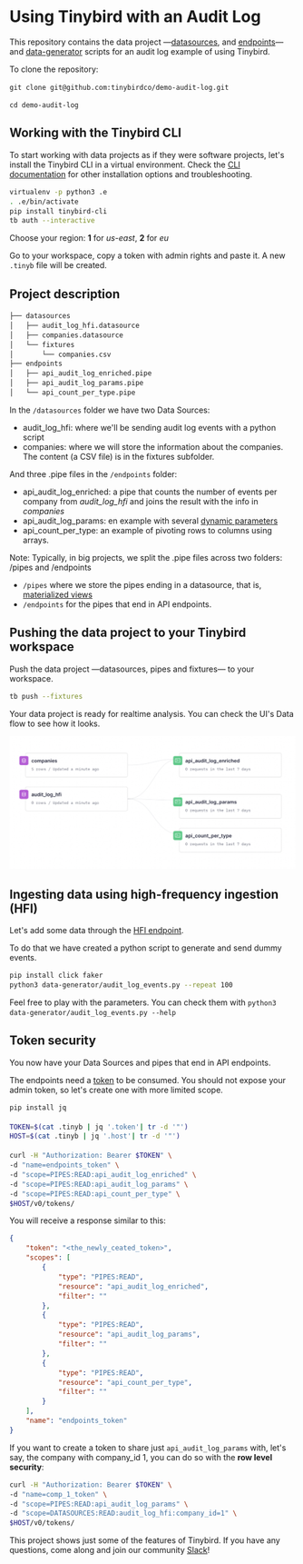 # Using Tinybird with an Audit Log

This repository contains the data project —[datasources](./datasources), and [endpoints](./endpoints)— and [data-generator](./data-generator) scripts for an audit log example of using Tinybird.

To clone the repository:

`git clone git@github.com:tinybirdco/demo-audit-log.git`

`cd demo-audit-log`

## Working with the Tinybird CLI

To start working with data projects as if they were software projects, let's install the Tinybird CLI in a virtual environment.
Check the [CLI documentation](https://docs.tinybird.co/cli.html) for other installation options and troubleshooting.

```bash
virtualenv -p python3 .e
. .e/bin/activate
pip install tinybird-cli
tb auth --interactive
```

Choose your region: __1__ for _us-east_, __2__ for _eu_

Go to your workspace, copy a token with admin rights and paste it. A new `.tinyb` file will be created.  

## Project description

```bash
├── datasources
│   ├── audit_log_hfi.datasource
│   ├── companies.datasource
│   └── fixtures
│       └── companies.csv
├── endpoints
│   ├── api_audit_log_enriched.pipe
│   ├── api_audit_log_params.pipe
│   └── api_count_per_type.pipe
```

In the `/datasources` folder we have two Data Sources:
- audit_log_hfi: where we'll be sending audit log events with a python script
- companies: where we will store the information about the companies. The content (a CSV file) is in the fixtures subfolder.

And three .pipe files in the `/endpoints` folder:
- api_audit_log_enriched: a pipe that counts the number of events per company from _audit_log_hfi_ and joins the result with the info in _companies_
- api_audit_log_params: en example with several [dynamic parameters](https://guides.tinybird.co/guide/using-dynamic-parameters-for-changing-aggregation-types-on-the-fly)
- api_count_per_type: an example of pivoting rows to columns using arrays.

Note:
Typically, in big projects, we split the .pipe files across two folders: /pipes and /endpoints
- `/pipes` where we store the pipes ending in a datasource, that is, [materialized views](https://guides.tinybird.co/guide/materialized-views)
- `/endpoints` for the pipes that end in API endpoints. 

## Pushing the data project to your Tinybird workspace

Push the data project —datasources, pipes and fixtures— to your workspace.

```bash
tb push --fixtures
```
  
Your data project is ready for realtime analysis. You can check the UI's Data flow to see how it looks.

![Data flow](data_flow.jpg?raw=true "Data flow in UI")

## Ingesting data using high-frequency ingestion (HFI)

Let's add some data through the [HFI endpoint](https://www.tinybird.co/guide/high-frequency-ingestion).

To do that we have created a python script to generate and send dummy events.

```bash
pip install click faker
python3 data-generator/audit_log_events.py --repeat 100
```

Feel free to play with the parameters. You can check them with `python3 data-generator/audit_log_events.py --help`

## Token security

You now have your Data Sources and pipes that end in API endpoints. 

The endpoints need a [token](https://www.tinybird.co/guide/serverless-analytics-api) to be consumed. You should not expose your admin token, so let's create one with more limited scope.

```bash
pip install jq

TOKEN=$(cat .tinyb | jq '.token'| tr -d '"')
HOST=$(cat .tinyb | jq '.host'| tr -d '"')

curl -H "Authorization: Bearer $TOKEN" \
-d "name=endpoints_token" \
-d "scope=PIPES:READ:api_audit_log_enriched" \
-d "scope=PIPES:READ:api_audit_log_params" \
-d "scope=PIPES:READ:api_count_per_type" \
$HOST/v0/tokens/
```

You will receive a response similar to this:

```json
{
    "token": "<the_newly_ceated_token>",
    "scopes": [
        {
            "type": "PIPES:READ",
            "resource": "api_audit_log_enriched",
            "filter": ""
        },
        {
            "type": "PIPES:READ",
            "resource": "api_audit_log_params",
            "filter": ""
        },
        {
            "type": "PIPES:READ",
            "resource": "api_count_per_type",
            "filter": ""
        }
    ],
    "name": "endpoints_token"
}
```

If you want to create a token to share just `api_audit_log_params` with, let's say, the company with company_id 1, you can do so with the **row level security**:

```bash
curl -H "Authorization: Bearer $TOKEN" \
-d "name=comp_1_token" \
-d "scope=PIPES:READ:api_audit_log_params" \
-d "scope=DATASOURCES:READ:audit_log_hfi:company_id=1" \
$HOST/v0/tokens/
```

This project shows just some of the features of Tinybird. If you have any questions, come along and join our community [Slack](https://join.slack.com/t/tinybird-community/shared_invite/zt-yi4hb0ht-IXn9iVuewXIs3QXVqKS~NQ)!
